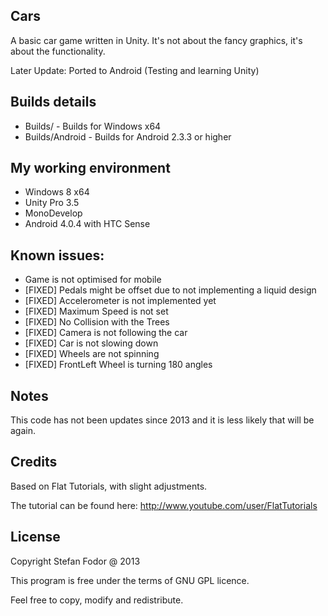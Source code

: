 Cars
----

A basic car game written in Unity.
It's not about the fancy graphics, it's about the functionality.

Later Update: Ported to Android
(Testing and learning Unity)

Builds details
---
* Builds/ - Builds for Windows x64
* Builds/Android - Builds for Android 2.3.3 or higher

My working environment
---
* Windows 8 x64
* Unity Pro 3.5
* MonoDevelop
* Android 4.0.4 with HTC Sense

Known issues:
---
* Game is not optimised for mobile
* [FIXED] Pedals might be offset due to not implementing a liquid design
* [FIXED] Accelerometer is not implemented yet
* [FIXED] Maximum Speed is not set
* [FIXED] No Collision with the Trees
* [FIXED] Camera is not following the car
* [FIXED] Car is not slowing down
* [FIXED] Wheels are not spinning
* [FIXED] FrontLeft Wheel is turning 180 angles

Notes
---

This code has not been updates since 2013 and it is less likely that will be again.

Credits
---
Based on Flat Tutorials, with slight adjustments.

The tutorial can be found here: http://www.youtube.com/user/FlatTutorials

License
---
Copyright Stefan Fodor @ 2013

This program is free under the terms of GNU GPL licence.

Feel free to copy, modify and redistribute.
